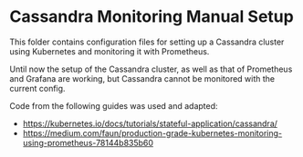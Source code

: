 # Cassandra Monitoring Manual Setup

This folder contains configuration files for setting up a Cassandra cluster using Kubernetes and monitoring it with Prometheus.

Until now the setup of the Cassandra cluster, as well as that of Prometheus and Grafana are working, but Cassandra cannot be monitored with the current config.

Code from the following guides was used and adapted:
* https://kubernetes.io/docs/tutorials/stateful-application/cassandra/
* https://medium.com/faun/production-grade-kubernetes-monitoring-using-prometheus-78144b835b60
